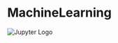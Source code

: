 # MachineLearning

![Jupyter Logo](https://img.shields.io/badge/Jupyter-Notebook-orange?logo=jupyter)
